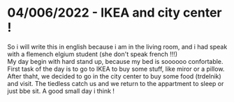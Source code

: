 # 04/006/2022 - IKEA and city center !
So i will write this in english because i am in the living room, and i had speak with a flemench elgium student (she don't speak french !!!)  
My day begin with hard stand up, because my bed is soooooo confortable. First task of the day is to go to IKEA to buy some stuff, like miror or a pillow. After thaht, we decided to go in the city center to buy some food (trdelnik) and visit. The tiedless catch us and we return to the appartment to sleep or just bbe sit. A good small day i think ! 